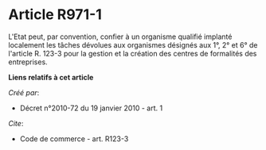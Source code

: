 # Article R971-1

L'Etat peut, par convention, confier à un organisme qualifié implanté localement les tâches dévolues aux organismes désignés
aux 1°, 2° et 6° de l'article R. 123-3 pour la gestion et la création des centres de formalités des entreprises.

**Liens relatifs à cet article**

_Créé par_:

  - Décret n°2010-72 du 19 janvier 2010 - art. 1

_Cite_:

  - Code de commerce - art. R123-3
